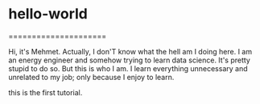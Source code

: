 # hello-world
=====================

Hi, it's Mehmet. Actually, I don'T know what the hell am I doing here. I am an energy engineer and somehow trying to learn data science. It's pretty stupid to do so. But this is who I am. I learn everything unnecessary and unrelated to my job; only because I enjoy to learn.

this is the first tutorial.
